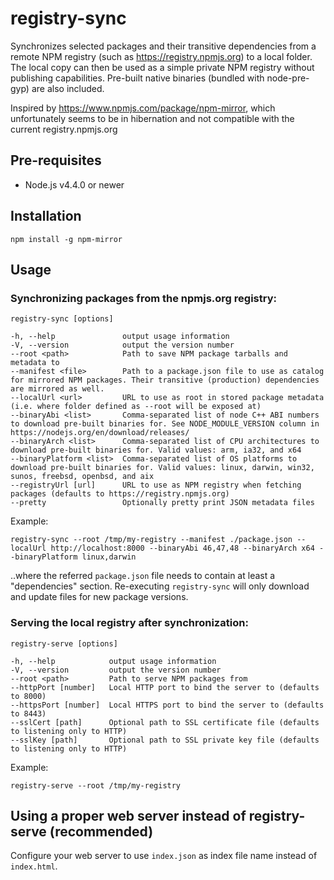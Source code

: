 # registry-sync

Synchronizes selected packages and their transitive dependencies from a remote NPM registry (such as https://registry.npmjs.org) to a local folder.
The local copy can then be used as a simple private NPM registry without publishing capabilities. Pre-built native binaries (bundled with node-pre-gyp) are also included.

Inspired by https://www.npmjs.com/package/npm-mirror, which unfortunately seems to be in hibernation and not compatible with the current registry.npmjs.org

## Pre-requisites

- Node.js v4.4.0 or newer

## Installation

    npm install -g npm-mirror

## Usage

### Synchronizing packages from the npmjs.org registry:

    registry-sync [options]

    -h, --help               output usage information
    -V, --version            output the version number
    --root <path>            Path to save NPM package tarballs and metadata to
    --manifest <file>        Path to a package.json file to use as catalog for mirrored NPM packages. Their transitive (production) dependencies are mirrored as well.
    --localUrl <url>         URL to use as root in stored package metadata (i.e. where folder defined as --root will be exposed at)
    --binaryAbi <list>       Comma-separated list of node C++ ABI numbers to download pre-built binaries for. See NODE_MODULE_VERSION column in https://nodejs.org/en/download/releases/
    --binaryArch <list>      Comma-separated list of CPU architectures to download pre-built binaries for. Valid values: arm, ia32, and x64
    --binaryPlatform <list>  Comma-separated list of OS platforms to download pre-built binaries for. Valid values: linux, darwin, win32, sunos, freebsd, openbsd, and aix
    --registryUrl [url]      URL to use as NPM registry when fetching packages (defaults to https://registry.npmjs.org)
    --pretty                 Optionally pretty print JSON metadata files

Example:

    registry-sync --root /tmp/my-registry --manifest ./package.json --localUrl http://localhost:8000 --binaryAbi 46,47,48 --binaryArch x64 --binaryPlatform linux,darwin

..where the referred ```package.json``` file needs to contain at least a "dependencies" section.
Re-executing ```registry-sync``` will only download and update files for new package versions.

### Serving the local registry after synchronization:

    registry-serve [options]

    -h, --help            output usage information
    -V, --version         output the version number
    --root <path>         Path to serve NPM packages from
    --httpPort [number]   Local HTTP port to bind the server to (defaults to 8000)
    --httpsPort [number]  Local HTTPS port to bind the server to (defaults to 8443)
    --sslCert [path]      Optional path to SSL certificate file (defaults to listening only to HTTP)
    --sslKey [path]       Optional path to SSL private key file (defaults to listening only to HTTP)

Example:

    registry-serve --root /tmp/my-registry

## Using a proper web server instead of registry-serve (recommended)

Configure your web server to use `index.json` as index file name instead of `index.html`.
